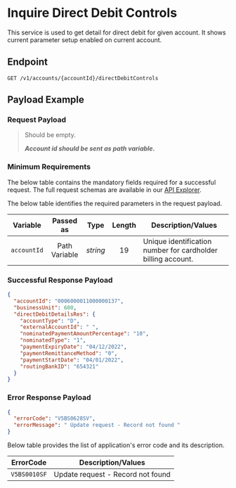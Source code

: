 # Inquire Direct Debit Controls

This service is used to get detail for direct debit for given account. It shows current parameter setup enabled on current account.

## Endpoint

`GET /v1/accounts/{accountId}/directDebitControls`

## Payload Example

### Request Payload

>Should be empty. 
>
>***Account id should be sent as path variable.***


### Minimum Requirements

The below table contains the mandatory fields required for a successful request. The full request schemas are available in our [API Explorer](../api/?type=get&path=/v1/accounts/{accountId}/directDebit).

The below table identifies the required parameters in the request payload.

| Variable | Passed as | Type | Length | Description/Values |
| -------- | :-------: | :--: | :------------: | ------------------ |
| `accountId` | Path Variable | *string* | 19 | Unique identification number for cardholder billing account. | 

### Successful Response Payload

```json
{
  "accountId": "0006000011000000137",
  "businessUnit": 600,
  "directDebitDetailsRes": {
    "accountType": "D",
    "externalAccountId": " ",
    "nominatedPaymentAmountPercentage": "10",
    "nominatedType": "1",
    "paymentExpiryDate": "04/12/2022",
    "paymentRemittanceMethod": "0",
    "paymentStartDate": "04/01/2022",
    "routingBankID": "654321"
  }
}
```

### Error Response Payload

```json
{
  "errorCode": "V5BS0628SV",
  "errorMessage": " Update request - Record not found "
}
```

Below table provides the list of application's error code and its description.

| ErrorCode |  Description/Values |
| --------  | ------------------ |
| `V5BS0010SF` | Update request - Record not found |